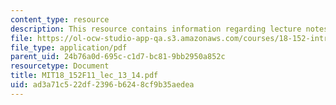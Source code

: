 ```yaml
---
content_type: resource
description: This resource contains information regarding lecture notes.
file: https://ol-ocw-studio-app-qa.s3.amazonaws.com/courses/18-152-introduction-to-partial-differential-equations-fall-2011/ad3a71c522df2396b6248cf9b35aedea_MIT18_152F11_lec_13_14.pdf
file_type: application/pdf
parent_uid: 24b76a0d-695c-c1d7-bc81-9bb2950a852c
resourcetype: Document
title: MIT18_152F11_lec_13_14.pdf
uid: ad3a71c5-22df-2396-b624-8cf9b35aedea
---
```

